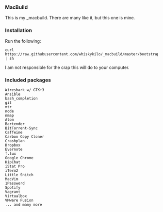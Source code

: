 ### MacBuild

This is my _macbuild. There are many like it, but this one is mine.

### Installation

Run the following:

    curl https://raw.githubusercontent.com/whiskykilo/_macbuild/master/bootstrap.sh | sh

I am not responsible for the crap this will do to your computer.

### Included packages

    Wireshark w/ GTK+3
    Ansible
    bash_completion
    git
    mtr
    node
    nmap
    Atom
    Bartender
    BitTorrent-Sync
    Caffeine
    Carbon Copy Cloner
    Crashplan
    Dropbox
    Evernote
    f.lux
    Google Chrome
    HipChat
    iStat Pro
    iTerm2
    Little Snitch
    MacVim
    1Password
    Spotify
    Vagrant
    Virtualbox
    VMware Fusion
    ... and many more
